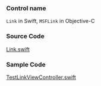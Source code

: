 ### Control name

`Link` in Swift, `MSFLink` in Objective-C

### Source Code

[Link.swift](https://github.com/microsoft/fluentui-apple/blob/main/macos/FluentUI/Link/Link.swift)

### Sample Code

[TestLinkViewController.swift](https://github.com/microsoft/fluentui-apple/blob/main/macos/FluentUITestViewControllers/TestLinkViewController.swift)
